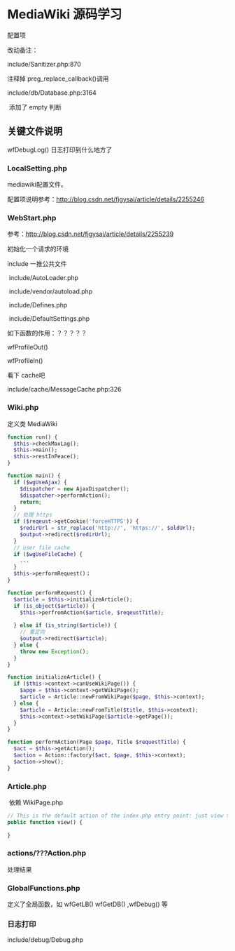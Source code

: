 # MediaWiki 源码学习





配置项

改动备注：

include/Sanitizer.php:870

   注释掉 preg_replace_callback()调用

include/db/Database.php:3164

​	添加了 empty 判断





## 关键文件说明

wfDebugLog()  日志打印到什么地方了



### LocalSetting.php

mediawiki配置文件。

配置项说明参考：http://blog.csdn.net/fjgysai/article/details/2255246



### WebStart.php

参考：http://blog.csdn.net/fjgysai/article/details/2255239 

初始化一个请求的环境

include 一推公共文件

​      include/AutoLoader.php

​     include/vendor/autoload.php

​     include/Defines.php

​    include/DefaultSettings.php

如下函数的作用：？？？？？

wfProfileOut()

wfProfileIn()

看下 cache吧

include/cache/MessageCache.php:326

  

### Wiki.php

定义类 MediaWiki

```php
function run() {
  $this->checkMaxLag();
  $this->main();
  $this->restInPeace();
}

function main() {
  if ($wgUseAjax) {
    $dispatcher = new AjaxDispatcher();
    $dispatcher->performAction();
    return;
  }
  // 处理 https
  if ($reqeust->getCookie('forceHTTPS')) {
    $redirUrl = str_replace('http://', 'https://', $oldUrl);
    $output->redirect($redirUrl);
  }
  // user file cache
  if ($wgUseFileCache) {
    ...
  }
  $this->performRequest()；
}

function performRequest() {
  $article = $this->initializeArticle();
  if (is_object($article)) {
    $this->perfromAction($article, $reqeustTitle);
    
  } else if (is_string($article)) {
    // 重定向
    $output->redirect($article);
  } else {
    throw new Exception();
  }
}

function initializeArticle() {
  if ($this->context->canUseWikiPage()) {
    $apge = $this->context->getWikiPage();
    $article = Article::newFromWikiPage($page, $this->context);
  } else {
    $article = Article::newFromTitle($title, $this->context);
    $this->context->setWikiPage($article->getPage());
  }
}

function performAction(Page $page, Title $requestTitle) {
  $act = $this->getAction();
  $action = Action::factory($act, $page, $this->context);
  $action->show();
}

```



### Article.php

​	依赖 WikiPage.php

```php
// This is the default action of the index.php entry point: just view the page of the given title.
public function view() {
  
}
```





### actions/???Action.php

处理结果





### GlobalFunctions.php

定义了全局函数，如 wfGetLB()  wfGetDB() ,wfDebug() 等



### 日志打印

include/debug/Debug.php











